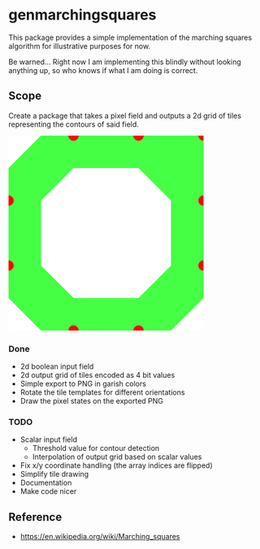 # genmarchingsquares

This package provides a simple implementation of the marching squares algorithm for illustrative purposes for now.

Be warned... Right now I am implementing this blindly without looking anything up, so who knows if what I am doing is correct.

## Scope

Create a package that takes a pixel field and outputs a 2d grid of tiles representing the contours of said field.

![alt text](https://raw.githubusercontent.com/Flokey82/go_gens/master/genmarchingsquares/images/squares.png "Example of rendered tiles")

### Done
* 2d boolean input field
* 2d output grid of tiles encoded as 4 bit values
* Simple export to PNG in garish colors
* Rotate the tile templates for different orientations
* Draw the pixel states on the exported PNG

### TODO
* Scalar input field
  * Threshold value for contour detection
  * Interpolation of output grid based on scalar values
* Fix x/y coordinate handling (the array indices are flipped)
* Simplify tile drawing
* Documentation
* Make code nicer

## Reference
* https://en.wikipedia.org/wiki/Marching_squares
